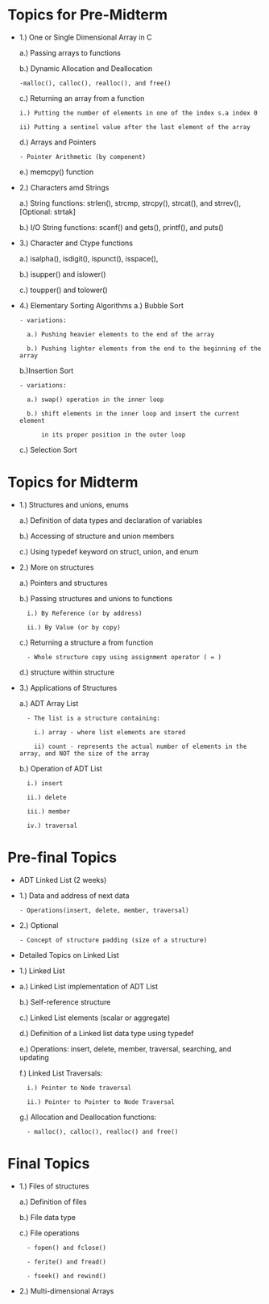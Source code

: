 # Topics for Pre-Midterm

* 1.) One or Single Dimensional Array in C
  
  a.) Passing arrays to functions
  
  b.) Dynamic Allocation and Deallocation
  
      -malloc(), calloc(), realloc(), and free()
  
  c.) Returning an array from a function
  
      i.) Putting the number of elements in one of the index s.a index 0
  
      ii) Putting a sentinel value after the last element of the array
  
  d.) Arrays and Pointers
  
      - Pointer Arithmetic (by compenent)
  
  e.) memcpy() function


* 2.) Characters amd Strings
  
  a.) String functions: strlen(), strcmp, strcpy(), strcat(), and strrev(), [Optional: strtak]
  
  b.) I/O String functions: scanf() and gets(), printf(), and puts()

* 3.) Character and Ctype functions
  
  a.) isalpha(), isdigit(), ispunct(), isspace(),

  b.) isupper() and islower()
  
  c.) toupper() and tolower()


* 4.) Elementary Sorting Algorithms
  a.) Bubble Sort
  
      - variations:
  
        a.) Pushing heavier elements to the end of the array
  
        b.) Pushing lighter elements from the end to the beginning of the array
  
  b.)Insertion Sort
  
      - variations:
  
        a.) swap() operation in the inner loop
  
        b.) shift elements in the inner loop and insert the current element
  
            in its proper position in the outer loop
  
  c.) Selection Sort











# Topics for Midterm

* 1.) Structures and unions, enums

    a.) Definition of data types and declaration of variables
    
    b.) Accessing of structure and union members
    
    c.) Using typedef keyword on struct, union, and enum

* 2.) More on structures

    a.) Pointers and structures
    
    b.) Passing structures and unions to functions
    
        i.) By Reference (or by address)
        
        ii.) By Value (or by copy)
        
    c.) Returning a structure a from function
    
        - Whole structure copy using assignment operator ( = )
        
    d.) structure within structure
    

* 3.) Applications of Structures

    a.) ADT Array List
    
        - The list is a structure containing:
        
          i.) array - where list elements are stored
          
          ii) count - represents the actual number of elements in the array, and NOT the size of the array
          
    b.) Operation of ADT List
    
        i.) insert
        
        ii.) delete
        
        iii.) member
        
        iv.) traversal
        






# Pre-final Topics

* ADT Linked List (2 weeks)
  
* 1.) Data and address of next data
  
      - Operations(insert, delete, member, traversal)

* 2.) Optional
  
      - Concept of structure padding (size of a structure)

* Detailed Topics on Linked List
  
* 1.) Linked List
* 
    a.) Linked List implementation of ADT List
  
    b.) Self-reference structure
  
    c.) Linked List elements (scalar or aggregate)
  
    d.) Definition of a Linked list data type using typedef
  
    e.) Operations: insert, delete, member, traversal, searching, and updating
  
    f.) Linked List Traversals:
  
        i.) Pointer to Node traversal
  
        ii.) Pointer to Pointer to Node Traversal
  
    g.) Allocation and Deallocation functions:
  
        - malloc(), calloc(), realloc() and free()



    
# Final Topics
* 1.) Files of structures
  
    a.) Definition of files
  
    b.) File data type
  
    c.) File operations
  
        - fopen() and fclose()
  
        - ferite() and fread()
  
        - fseek() and rewind()
  
* 2.) Multi-dimensional Arrays

        

